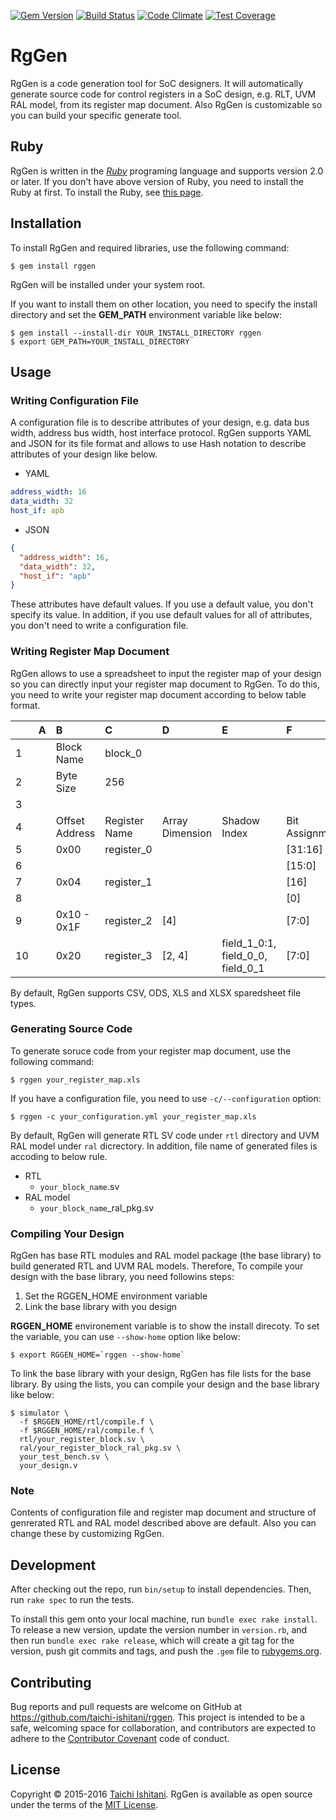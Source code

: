 [![Gem Version](https://badge.fury.io/rb/rggen.svg)](https://badge.fury.io/rb/rggen)
[![Build Status](https://travis-ci.org/taichi-ishitani/rggen.svg?branch=master)](https://travis-ci.org/taichi-ishitani/rggen)
[![Code Climate](https://codeclimate.com/github/taichi-ishitani/rggen/badges/gpa.svg)](https://codeclimate.com/github/taichi-ishitani/rggen)
[![Test Coverage](https://codeclimate.com/github/taichi-ishitani/rggen/badges/coverage.svg)](https://codeclimate.com/github/taichi-ishitani/rggen/coverage)

# RgGen

RgGen is a code generation tool for SoC designers.
It will automatically generate source code for control registers in a SoC design, e.g. RLT, UVM RAL model, from its register map document.
Also RgGen is customizable so you can build your specific generate tool.

## Ruby

RgGen is written in the [*Ruby*](https://www.ruby-lang.org/en/about/) programing language and supports version 2.0 or later.
If you don't have above version of Ruby, you need to install the Ruby at first.
To install the Ruby, see [this page](https://www.ruby-lang.org/en/downloads/).

## Installation

To install RgGen and required libraries, use the following command:

    $ gem install rggen

RgGen will be installed under your system root.

If you want to install them on other location, you need to specify the install directory and set the **GEM_PATH** environment variable like below:

    $ gem install --install-dir YOUR_INSTALL_DIRECTORY rggen
    $ export GEM_PATH=YOUR_INSTALL_DIRECTORY

## Usage

### Writing Configuration File

A configuration file is to describe attributes of your design, e.g. data bus width, address bus width, host interface protocol.
RgGen supports YAML and JSON for its file format and allows to use Hash notation to describe attributes of your design like below.

- YAML
~~~YAML
address_width: 16
data_width: 32
host_if: apb
~~~
- JSON
~~~JSON
{
  "address_width": 16,
  "data_width": 32,
  "host_if": "apb"
}
~~~

These attributes have default values. If you use a default value, you don't specify its value.
In addition, if you use default values for all of attributes, you don't need to write a configuration file.

### Writing Register Map Document

RgGen allows to use a spreadsheet to input the register map of your design so you can directly input your register map document to RgGen.
To do this, you need to write your register map document according to below table format.

|    |A   |B             |C            |D              |E                                |F             |G         |H   |I           |
|:---|:---|:-------------|:------------|:--------------|:--------------------------------|:-------------|:---------|:---|:-----------|
|1   |    |Block Name    |block_0      |               |                                 |              |          |    |            |
|2   |    |Byte Size     |256          |               |                                 |              |          |    |            |
|3   |    |              |             |               |                                 |              |          |    |            |
|4   |    |Offset Address|Register Name|Array Dimension|Shadow Index                     |Bit Assignment|Field Name|Type|Iitial Value|
|5   |    |0x00          |register_0   |               |                                 |[31:16]       |field_0_0 |rw  |0           |
|6   |    |              |             |               |                                 |[15:0]        |field_0_1 |rw  |0           |
|7   |    |0x04          |register_1   |               |                                 |[16]          |field_1_0 |rw  |0           |
|8   |    |              |             |               |                                 |[0]           |field_1_1 |ro  |            |
|9   |    |0x10 - 0x1F   |register_2   |[4]            |                                 |[7:0]         |field_2_0 |rw  |0           |
|10  |    |0x20          |register_3   |[2, 4]         |field_1_0:1, field_0_0, field_0_1|[7:0]         |field_3_0 |rw  |0           |

By default, RgGen supports CSV, ODS, XLS and XLSX sparedsheet file types.

### Generating Source Code

To generate soruce code from your register map document, use the following command:

    $ rggen your_register_map.xls

If you have a configuration file, you need to use `-c/--configuration` option:

    $ rggen -c your_configuration.yml your_register_map.xls

By default, RgGen will generate RTL SV code under `rtl` directory and UVM RAL model under `ral` dicrectory.
In addition, file name of generated files is accoding to below rule.
- RTL
  - `your_block_name`.sv
- RAL model
  - `your_block_name`_ral_pkg.sv

### Compiling Your Design

RgGen has base RTL modules and RAL model package (the base library) to build generated RTL and UVM RAL models.
Therefore, To compile your design with the base library, you need followins steps:

1. Set the RGGEN_HOME environment variable
2. Link the base library with you design

**RGGEN_HOME** environement variable is to show the install direcoty.
To set the variable, you can use `--show-home` option like below:

    $ export RGGEN_HOME=`rggen --show-home`

To link the base library with your design, RgGen has file lists for the base library.
By using the lists, you can compile your design and the base library like below:

    $ simulator \
      -f $RGGEN_HOME/rtl/compile.f \
      -f $RGGEN_HOME/ral/compile.f \
      rtl/your_register_block.sv \
      ral/your_register_block_ral_pkg.sv \
      your_test_bench.sv \
      your_design.v

### Note

Contents of configuration file and register map document and structure of genrerated RTL and RAL model described above are default.
Also you can change these by customizing RgGen.

## Development

After checking out the repo, run `bin/setup` to install dependencies. Then, run `rake spec` to run the tests.

To install this gem onto your local machine, run `bundle exec rake install`. To release a new version, update the version number in `version.rb`, and then run `bundle exec rake release`, which will create a git tag for the version, push git commits and tags, and push the `.gem` file to [rubygems.org](https://rubygems.org).

## Contributing

Bug reports and pull requests are welcome on GitHub at https://github.com/taichi-ishitani/rggen. This project is intended to be a safe, welcoming space for collaboration, and contributors are expected to adhere to the [Contributor Covenant](http://contributor-covenant.org) code of conduct.

## License

Copyright &copy; 2015-2016 [Taichi Ishitani](mailto:taichi730@gmail.com).
RgGen is available as open source under the terms of the [MIT License](LICENSE.txt).
